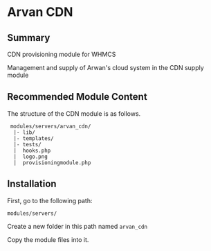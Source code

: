 # Arvan CDN #

## Summary ##

CDN provisioning module for WHMCS

Management and supply of Arwan's cloud system in the CDN supply module

## Recommended Module Content ##

The structure of the CDN module is as follows.

```
 modules/servers/arvan_cdn/
  |- lib/
  |- templates/
  |- tests/
  |  hooks.php
  |  logo.png
  |  provisioningmodule.php
```

## Installation ##
First, go to the following path:
```
modules/servers/
```
Create a new folder in this path named ```arvan_cdn```

Copy the module files into it.

